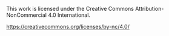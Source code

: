 This work is licensed under the Creative Commons 
Attribution-NonCommercial 4.0 International.

https://creativecommons.org/licenses/by-nc/4.0/